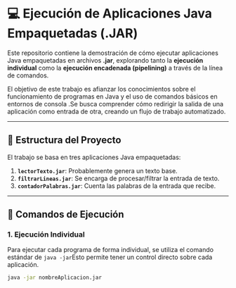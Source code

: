 # 💻 Ejecución de Aplicaciones Java Empaquetadas (.JAR)

Este repositorio contiene la demostración de cómo ejecutar aplicaciones Java empaquetadas en archivos **.jar**, explorando tanto la **ejecución individual** como la **ejecución encadenada (pipelining)** a través de la línea de comandos.

El objetivo de este trabajo es afianzar los conocimientos sobre el funcionamiento de programas en Java y el uso de comandos básicos en entornos de consola .Se busca comprender cómo redirigir la salida de una aplicación como entrada de otra, creando un flujo de trabajo automatizado.

---

## 📄 Estructura del Proyecto

El trabajo se basa en tres aplicaciones Java empaquetadas:
1.  **`lectorTexto.jar`**: Probablemente genera un texto base.
2.  **`filtrarLineas.jar`**: Se encarga de procesar/filtrar la entrada de texto.
3.  **`contadorPalabras.jar`**: Cuenta las palabras de la entrada que recibe.

---

## 🚀 Comandos de Ejecución

### 1. Ejecución Individual

Para ejecutar cada programa de forma individual, se utiliza el comando estándar de `java -jar`Esto permite tener un control directo sobre cada aplicación.

```bash
java -jar nombreAplicacion.jar

